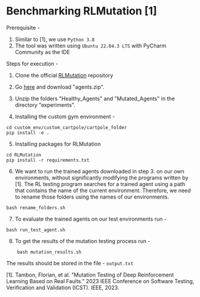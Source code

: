 # Benchmarking RLMutation [1]


Prerequisite - 
1. Similar to [1], we use `Python 3.8`
2. The tool was written using `Ubuntu 22.04.3 LTS` with PyCharm Community as the IDE


Steps for execution - 


1. Clone the official [RLMutation](https://github.com/FlowSs/RLMutation.git) repository

2. Go [here](https://zenodo.org/records/7233122) and download "agents.zip".

3. Unzip the folders "Healthy_Agents" and "Mutated_Agents" in the directory "experiments".

4. Installing the custom gym environment -
```
cd custom_env/custom_cartpole/cartpole_folder 
pip install -e .
```

5. Installing packages for RLMutation
```commandline
cd RLMutation
pip install -r requirements.txt
```

6. We want to run the trained agents downloaded in step 3. on our own environments, without significantly modifying the programs written by [1]. The RL testing program searches for a trained agent using a path that contains the name of the current environment. Therefore, we need to rename those folders using the names of our environments.
```commandline
bash rename_folders.sh
```

7. To evaluate the trained agents on our test environments run - 
```commandline
bash run_test_agent.sh
```

8. To get the results of the mutation testing process run - 
```commandline
    bash mutation_results.sh
```
The results should be stored in the file - `output.txt`

[1]. Tambon, Florian, et al. "Mutation Testing of Deep Reinforcement Learning Based on Real Faults." 2023 IEEE Conference on Software Testing, Verification and Validation (ICST). IEEE, 2023.